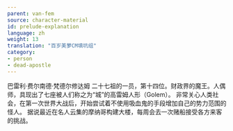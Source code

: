 ```yaml
---
parent: van-fem
source: character-material
id: prelude-explanation
language: zh
weight: 13
translation: "百岁美萝CM填坑组"
category:
- person
- dead-apostle
---
```


巴雷利·费尔南德·梵德尔修达姆
二十七祖的一员，第十四位。财政界的魔王。人偶师，具现出了七座被人们称之为“城”的高雷姆人形（Golem）。
非常关心人类社会，在第一次世界大战后，开始尝试着不使用吸血鬼的手段增加自己的势力范围的怪人。
据说最近在名人云集的摩纳哥构建大楼，每周会去一次赌船接受各方来客的挑战。
